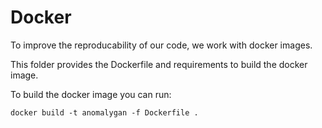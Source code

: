 # Docker

To improve the reproducability of our code, we work with docker images.

This folder provides the Dockerfile and requirements to build the docker image.

To build the docker image you can run:

```
docker build -t anomalygan -f Dockerfile .
```



